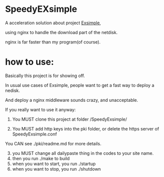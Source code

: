 # SpeedyEXsimple
A acceleration solution about project [Exsimple](https://github.com/XenoAmess/EXsimple),

using nginx to handle the download part of the netdisk.

nginx is far faster than my program(of course).
	
# how to use:
Basically this project is for showing off.

In usual use cases of Exsimple, people want to get a fast way to deploy a nedisk.

And deploy a nginx middleware sounds crazy, and unacceptable.

If you really want to use it anyway:
 
1. You MUST clone this project at folder /SpeedyExsimple/

2. You MUST add http keys into the pki folder, or delete the https server of SpeedyExsimple.conf

You CAN see ./pki/readme.md for more details.

3. you MUST change all dailypaste thing in the codes to your site name.
4. then you run ./make to build
5. when you want to start, you run ./startup
6. when you want to stop, you run ./shutdown

 
  
